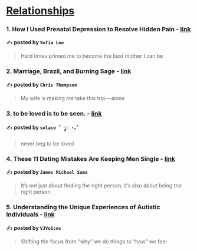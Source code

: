 
<h1><a href=https://medium.com/tag/relationships/recommended target="_blank" rel="noopener noreferrer">Relationships</a></h1>
<h3>1. How I Used Prenatal Depression to Resolve Hidden Pain - <a href="https://medium.com/modern-women/understanding-my-depression-during-pregnancy-677f42b1af2d" target="_blank" rel="noopener noreferrer">link</a></h3>

✍️ **posted by `Sofia Lee`**

<blockquote>Hard times primed me to become the best mother I can be</blockquote>

<h3>2. Marriage, Brazil, and Burning Sage - <a href="https://medium.com/the-maize/marriage-brazil-and-burning-sage-313540914b82" target="_blank" rel="noopener noreferrer">link</a></h3>

✍️ **posted by `Chris Thompson`**

<blockquote>My wife is making me take this trip — alone</blockquote>

<h3>3. to be loved is to be seen. - <a href="https://medium.com/@solelysolace/to-be-loved-is-to-be-seen-b299757db05d" target="_blank" rel="noopener noreferrer">link</a></h3>

✍️ **posted by `solace ˚ ༘♡ ⋆｡˚`**

<blockquote>never beg to be loved</blockquote>

<h3>4. These 11 Dating Mistakes Are Keeping Men Single - <a href="https://medium.com/@jamesmsama/these-11-dating-mistakes-are-keeping-men-single-4ebeccc5044b" target="_blank" rel="noopener noreferrer">link</a></h3>

✍️ **posted by `James Michael Sama`**

<blockquote>It’s not just about finding the right person, it’s also about being the right person.</blockquote>

<h3>5. Understanding the Unique Experiences of Autistic Individuals - <a href="https://medium.com/the-unexpected-autistic-life/five-missed-childhood-signs-of-my-autism-f0da33143fea" target="_blank" rel="noopener noreferrer">link</a></h3>

✍️ **posted by `VJVoices`**

<blockquote>Shifting the focus from “why” we do things to “how” we feel</blockquote>

